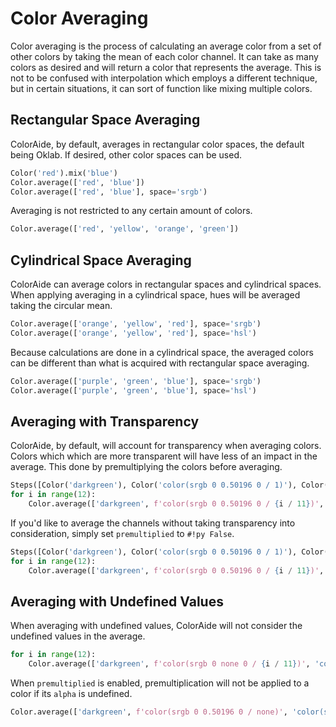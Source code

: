 # Color Averaging

Color averaging is the process of calculating an average color from a set of other colors by taking the mean of each
color channel. It can take as many colors as desired and will return a color that represents the average. This is not
to be confused with interpolation which employs a different technique, but in certain situations, it can sort of
function like mixing multiple colors.

## Rectangular Space Averaging

ColorAide, by default, averages in rectangular color spaces, the default being Oklab. If desired, other color spaces
can be used.

```py play
Color('red').mix('blue')
Color.average(['red', 'blue'])
Color.average(['red', 'blue'], space='srgb')
```

Averaging is not restricted to any certain amount of colors.

```py play
Color.average(['red', 'yellow', 'orange', 'green'])
```

## Cylindrical Space Averaging

ColorAide can average colors in rectangular spaces and cylindrical spaces. When applying averaging in a cylindrical
space, hues will be averaged taking the circular mean.

```py play
Color.average(['orange', 'yellow', 'red'], space='srgb')
Color.average(['orange', 'yellow', 'red'], space='hsl')
```

Because calculations are done in a cylindrical space, the averaged colors can be different than what is acquired with
rectangular space averaging.

```py play
Color.average(['purple', 'green', 'blue'], space='srgb')
Color.average(['purple', 'green', 'blue'], space='hsl')
```

## Averaging with Transparency

ColorAide, by default, will account for transparency when averaging colors. Colors which which are more transparent
will have less of an impact in the average. This done by premultiplying the colors before averaging.

```py play
Steps([Color('darkgreen'), Color('color(srgb 0 0.50196 0 / 1)'), Color('color(srgb 0 0 1)')])
for i in range(12):
    Color.average(['darkgreen', f'color(srgb 0 0.50196 0 / {i / 11})', 'color(srgb 0 0 1)'], space='srgb')
```

If you'd like to average the channels without taking transparency into consideration, simply set `premultiplied` to
`#!py False`.

```py play
Steps([Color('darkgreen'), Color('color(srgb 0 0.50196 0 / 1)'), Color('color(srgb 0 0 1)')])
for i in range(12):
    Color.average(['darkgreen', f'color(srgb 0 0.50196 0 / {i / 11})', 'color(srgb 0 0 1)'], space='srgb', premultiplied=False)
```

## Averaging with Undefined Values

When averaging with undefined values, ColorAide will not consider the undefined values in the average.
```py play
for i in range(12):
    Color.average(['darkgreen', f'color(srgb 0 none 0 / {i / 11})', 'color(srgb 0 0 1)'], space='srgb')

```

When `premultiplied` is enabled, premultiplication will not be applied to a color if its `alpha` is undefined.

```py play
Color.average(['darkgreen', f'color(srgb 0 0.50196 0 / none)', 'color(srgb 0 0 1)'], space='srgb')
```
